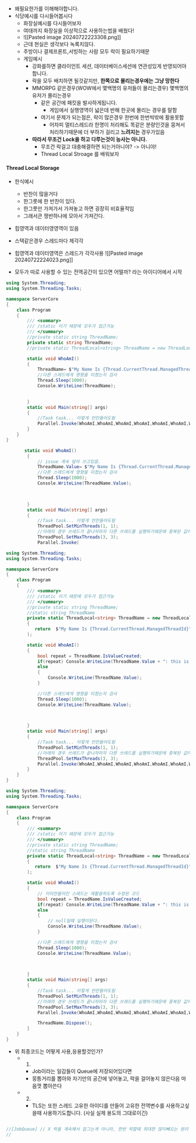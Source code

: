 - 왜필요한가를 이해해야합니다.
- 식당예시를 다시들어봅시다
	- 화장실예시를 다시들어보자
	- 여태까지 화장실을 이상적으로 사용하는법을 배웠다!
	- ![[Pasted image 20240722223308.png]]
	- 근데 현실은 생각보다 녹록치않다.
	- 주방이나 결제프론트,서빙하는 사람 모두 락이 필요하기때문
	- 게임예시
		- 강화를하면 클라이언트 세션, 데이터베이스세션에 연관성있게 반영되어야합니다.
		- 락을 모두 배치하면 될것같지만, **한쪽으로 몰리는경우에는 그냥 망한다**
		- MMORPG 같은경우(WOW에서 몇백명의 유저들이 몰리는경우) 몇백명의 유저가 몰리는경우
			- 같은 공간에 패킷을 발사하게됩니다.
				- 게임에서 실행영역이 넓은데 반해 한곳에 몰리는 경우를 말함
			- 여기서 문제가 되는점은, 락이 많은경우 한번에 한번씩밖에 활용못함
				- 어차피 멀티스레드라 한명이 처리해도 똑같은 분량인것을 뭉쳐서 처리하기때문에 더 부하가 걸리고 **느려지는** 경우가있음
		- **따라서 무조건 Lock을 하고 다루는것이 능사는 아니다.**
			- 무조건 락걸고 대충해결하면 되는거아니야? -> 아니야!
			- Thread Local Stroage 를 배워보자

#### Thread Local Storage
- 한식예시
	- 반찬이 많을거다
	- 한그릇에 한 반찬이 있다.
	- 한그릇만 가져가서 가져놓고 하면 굉장히 비효율적임
	- 그래서큰  쟁반하나에 모아서 가져간다.

- 힙영역과 데이터영영역이 있음
- 스택같은경우 스레드마다 제각각
- 힙영역과 데이터영역은 스레드가 각각사용
![[Pasted image 20240722224023.png]]
- 모두가 따로 사용할 수 있는 전역공간이 있으면 어떨까? 라는 아이디어에서 시작
```C#
using System.Threading;
using System.Threading.Tasks;

namespace ServerCore
{
    class Program
    {
        /// <summary>
        /// /static 이기 때문에 모두가 접근가능 
        /// </summary>
        //private static string ThreadName;
        private static string ThreadName;
        //private static ThreadLocal<string> ThreadName = new ThreadLocal<string>();

        static void WhoAmI()
        {
            ThreadName= $"My Name Is {Thread.CurrentThread.ManagedThreadId}";
            //다른 스레드에게 영향을 미쳤는지 검사
            Thread.Sleep(1000);
            Console.WriteLine(ThreadName);
    

        }
        static void Main(string[] args)
        {
            //Task task... 이렇게 안만들어도됨
            Parallel.Invoke(WhoAmI,WhoAmI,WhoAmI,WhoAmI,WhoAmI,WhoAmI,WhoAmI,WhoAmI);
        }
    }
}
```

```C#
       static void WhoAmI()
        {
            // issue 계속 덮어 쓰고있음.
            ThreadName.Value= $"My Name Is {Thread.CurrentThread.ManagedThreadId}";
            //다른 스레드에게 영향을 미쳤는지 검사
            Thread.Sleep(1000);
            Console.WriteLine(ThreadName.Value);

    

        }
        static void Main(string[] args)
        {
            //Task task... 이렇게 안만들어도됨
            ThreadPool.SetMinThreads(1, 1);
            //아래의 경우 쓰레드가 끝나자마자 다른 쓰레드를 실행하기때문에 중복된 값이 발생함. 
            ThreadPool.SetMaxThreads(3, 3);
            Parallel.Invoke(
```

```C#
using System.Threading;
using System.Threading.Tasks;

namespace ServerCore
{
    class Program
    {
        /// <summary>
        /// /static 이기 때문에 모두가 접근가능 
        /// </summary>
        //private static string ThreadName;
        //static string ThreadName
        private static ThreadLocal<string> ThreadName = new ThreadLocal<string>(() =>
        {
           return  $"My Name Is {Thread.CurrentThread.ManagedThreadId}";}
        );

        static void WhoAmI()
        {
            bool repeat = ThreadName.IsValueCreated;
            if(repeat) Console.WriteLine(ThreadName.Value + ": this is repeat");
            else
            {
                Console.WriteLine(ThreadName.Value);
            }

            //다른 스레드에게 영향을 미쳤는지 검사
            Thread.Sleep(1000);
            Console.WriteLine(ThreadName.Value);

    

        }
        static void Main(string[] args)
        {
            //Task task... 이렇게 안만들어도됨
            ThreadPool.SetMinThreads(1, 1);
            //아래의 경우 쓰레드가 끝나자마자 다른 쓰레드를 실행하기때문에 중복된 값이 발생함. 
            ThreadPool.SetMaxThreads(3, 3);
            Parallel.Invoke(WhoAmI,WhoAmI,WhoAmI,WhoAmI,WhoAmI,WhoAmI,WhoAmI,WhoAmI);
        }
    }
}


```

```C#
using System.Threading;
using System.Threading.Tasks;

namespace ServerCore
{
    class Program
    {
        /// <summary>
        /// /static 이기 때문에 모두가 접근가능 
        /// </summary>
        //private static string ThreadName;
        //static string ThreadName
        private static ThreadLocal<string> ThreadName = new ThreadLocal<string>(() =>
        {
           return  $"My Name Is {Thread.CurrentThread.ManagedThreadId}";}
        );

        static void WhoAmI()
        {
            // 이미만들어진 스레드는 재활용하도록 수정된 코드 
            bool repeat = ThreadName.IsValueCreated;
            if(repeat) Console.WriteLine(ThreadName.Value + ": this is repeat");
            else
            {
                // null일떄 실행이된다. 
                Console.WriteLine(ThreadName.Value);
            }

            //다른 스레드에게 영향을 미쳤는지 검사
            Thread.Sleep(1000);
            Console.WriteLine(ThreadName.Value);

    

        }
        static void Main(string[] args)
        {
            //Task task... 이렇게 안만들어도됨
            ThreadPool.SetMinThreads(1, 1);
            //아래의 경우 쓰레드가 끝나자마자 다른 쓰레드를 실행하기때문에 중복된 값이 발생함. 
            ThreadPool.SetMaxThreads(3, 3);
            Parallel.Invoke(WhoAmI,WhoAmI,WhoAmI,WhoAmI,WhoAmI,WhoAmI,WhoAmI,WhoAmI);

            ThreadName.Dispose();
        }
    }
}


```

- 위 최종코드는 어떻게 사용,응용할것인가?
	- 1.
		- Job이라는 일감들이 Queue에 저장되어있다면
		- 뭉틍거리를 뽑아와 자기만의 공간에 넣어놓고, 락을 걸어놓지 않은다음 마음껏 뽑아쓴다
	- 2. 
		- TLS는 또한 스레드 고유한 아이디를 만들어 고유한 전역변수를 사용하고싶을때 사용하기도합니다. (사실 실제 용도의 그대로이긴)
```C#

//[JobQueue] // X 락을 계속해서 잠그는게 아니라, 한번 락할때 최대한 많이뺴오는 원리
// 
```